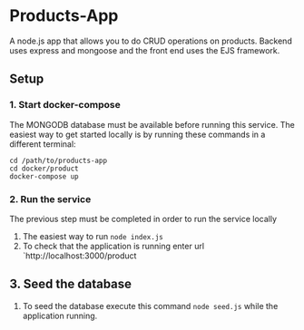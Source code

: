 # Products-App
A node.js app that allows you to do CRUD operations on products. Backend uses express and mongoose
and the front end uses the EJS framework.

## Setup
### 1. Start docker-compose 
The MONGODB database must be available before running this service.
The easiest way to get started locally is by running these commands
in a different terminal:

```
cd /path/to/products-app
cd docker/product
docker-compose up
```

### 2. Run the service
The previous step must be completed in order to run the service locally

1. The easiest way to run `node index.js`
1. To check that the application is running enter url `http://localhost:3000/product

## 3. Seed the database
1. To seed the database execute this command `node seed.js` while the application running.